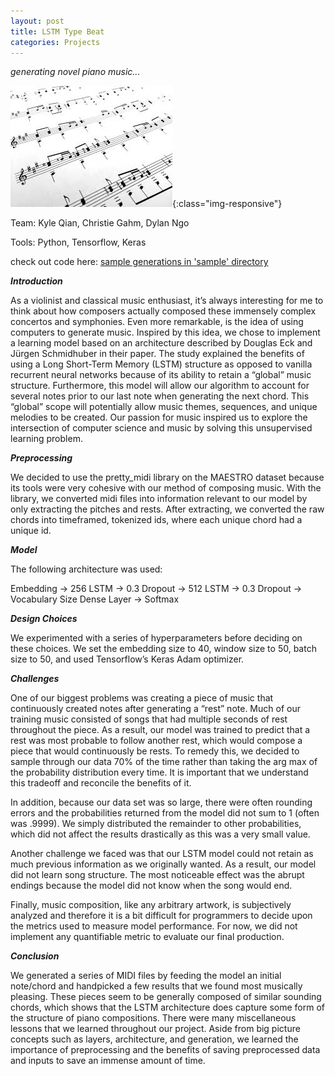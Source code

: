 ```yaml
---
layout: post
title: LSTM Type Beat
categories: Projects
---
```


*generating novel piano music...*

![GoogleClips](/public/images/score.jpg){:class="img-responsive"}

<!--more-->

Team: Kyle Qian, Christie Gahm, Dylan Ngo

Tools: Python, Tensorflow, Keras

check out code here: [sample generations in 'sample' directory](https://github.com/kqian5/LSTM-Type-Beat)

***Introduction***

As a violinist and classical music enthusiast, it’s always interesting for me to think about how composers actually composed these immensely complex concertos and symphonies. Even more remarkable, is the idea of using computers to generate music. Inspired by this idea, we chose to implement a learning model based on an architecture described by Douglas Eck and Jürgen Schmidhuber in their paper. The study explained the benefits of using a Long Short-Term Memory (LSTM) structure as opposed to vanilla recurrent neural networks because of its ability to retain a “global” music structure. Furthermore, this model will allow our algorithm to account for several notes prior to our last note when generating the next chord. This “global” scope will potentially allow music themes, sequences, and unique melodies to be created. Our passion for music inspired us to explore the intersection of computer science and music by solving this unsupervised learning problem.

***Preprocessing***

We decided to use the pretty_midi library on the MAESTRO dataset because its tools were very cohesive with our method of composing music. With the library, we converted midi files into information relevant to our model by only extracting the pitches and rests. After extracting, we converted the raw chords into timeframed, tokenized ids, where each unique chord had a unique id.

***Model***

The following architecture was used:

Embedding       →     256 LSTM         →    0.3 Dropout       →    512 LSTM           →    0.3 Dropout       →       Vocabulary Size Dense Layer       →    Softmax

***Design Choices***

We experimented with a series of hyperparameters before deciding on these choices. We set the embedding size to 40, window size to 50, batch size to 50, and used Tensorflow’s Keras Adam optimizer.
    

***Challenges***

One of our biggest problems was creating a piece of music that continuously created notes after generating a “rest” note. Much of our training music consisted of songs that had multiple seconds of rest throughout the piece. As a result, our model was trained to predict that a rest was most probable to follow another rest, which would compose a piece that would continuously be rests. To remedy this, we decided to sample through our data 70% of the time rather than taking the arg max of the probability distribution every time. It is important that we understand this tradeoff and reconcile the benefits of it.

In addition, because our data set was so large, there were often rounding errors and the probabilities returned from the model did not sum to 1 (often was .9999). We simply distributed the remainder to other probabilities, which did not affect the results drastically as this was a very small value.

Another challenge we faced was that our LSTM model could not retain as much previous information as we originally wanted. As a result, our model did not learn song structure. The most noticeable effect was the abrupt endings because the model did not know when the song would end.

Finally, music composition, like any arbitrary artwork, is subjectively analyzed and therefore it is a bit difficult for programmers to decide upon the metrics used to measure model performance. For now, we did not implement any quantifiable metric to evaluate our final production.

***Conclusion***

We generated a series of MIDI files by feeding the model an initial note/chord and handpicked a few results that we found most musically pleasing. These pieces seem to be generally composed of similar sounding chords, which shows that the LSTM architecture does capture some form of the structure of piano compositions. There were many miscellaneous lessons that we learned throughout our project. Aside from big picture concepts such as layers, architecture, and generation, we learned the importance of preprocessing and the benefits of saving preprocessed data and inputs to save an immense amount of time. 
